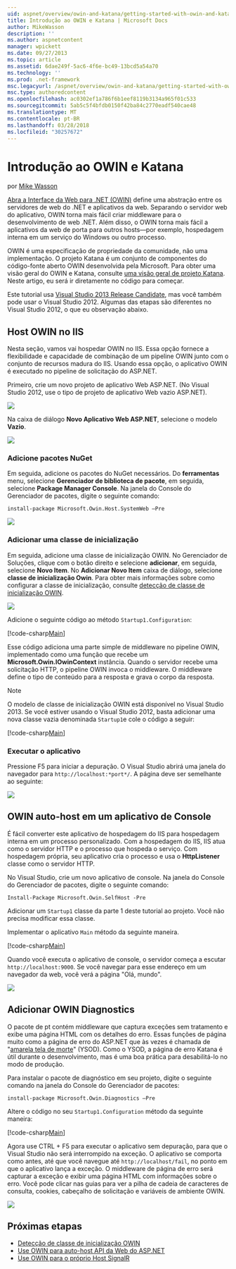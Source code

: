 ```yaml
---
uid: aspnet/overview/owin-and-katana/getting-started-with-owin-and-katana
title: Introdução ao OWIN e Katana | Microsoft Docs
author: MikeWasson
description: ''
ms.author: aspnetcontent
manager: wpickett
ms.date: 09/27/2013
ms.topic: article
ms.assetid: 6dae249f-5ac6-4f6e-bc49-13bcd5a54a70
ms.technology: ''
ms.prod: .net-framework
msc.legacyurl: /aspnet/overview/owin-and-katana/getting-started-with-owin-and-katana
msc.type: authoredcontent
ms.openlocfilehash: ac0302ef1a786f6b1eef8119b3134a965f01c533
ms.sourcegitcommit: 5ab5c5f4bfdb0150f42ba84c2770eadf540cae48
ms.translationtype: MT
ms.contentlocale: pt-BR
ms.lasthandoff: 03/28/2018
ms.locfileid: "30257672"
---
```

<a name="getting-started-with-owin-and-katana"></a>Introdução ao OWIN e Katana
====================
por [Mike Wasson](https://github.com/MikeWasson)

[Abra a Interface da Web para .NET (OWIN)](http://owin.org/) define uma abstração entre os servidores de web do .NET e aplicativos da web. Separando o servidor web do aplicativo, OWIN torna mais fácil criar middleware para o desenvolvimento de web .NET. Além disso, o OWIN torna mais fácil a aplicativos da web de porta para outros hosts&#8212;por exemplo, hospedagem interna em um serviço do Windows ou outro processo.

OWIN é uma especificação de propriedade da comunidade, não uma implementação. O projeto Katana é um conjunto de componentes do código-fonte aberto OWIN desenvolvida pela Microsoft. Para obter uma visão geral do OWIN e Katana, consulte [uma visão geral de projeto Katana](an-overview-of-project-katana.md). Neste artigo, eu será ir diretamente no código para começar.

Este tutorial usa [Visual Studio 2013 Release Candidate](https://go.microsoft.com/fwlink/?LinkId=306566), mas você também pode usar o Visual Studio 2012. Algumas das etapas são diferentes no Visual Studio 2012, o que eu observação abaixo.

## <a name="host-owin-in-iis"></a>Host OWIN no IIS

Nesta seção, vamos vai hospedar OWIN no IIS. Essa opção fornece a flexibilidade e capacidade de combinação de um pipeline OWIN junto com o conjunto de recursos madura do IIS. Usando essa opção, o aplicativo OWIN é executado no pipeline de solicitação do ASP.NET.

Primeiro, crie um novo projeto de aplicativo Web ASP.NET. (No Visual Studio 2012, use o tipo de projeto de aplicativo Web vazio ASP.NET).

![](getting-started-with-owin-and-katana/_static/image1.png)

Na caixa de diálogo **Novo Aplicativo Web ASP.NET**, selecione o modelo **Vazio**.

![](getting-started-with-owin-and-katana/_static/image2.png)

### <a name="add-nuget-packages"></a>Adicione pacotes NuGet

Em seguida, adicione os pacotes do NuGet necessários. Do **ferramentas** menu, selecione **Gerenciador de biblioteca de pacote**, em seguida, selecione **Package Manager Console**. Na janela do Console do Gerenciador de pacotes, digite o seguinte comando:

`install-package Microsoft.Owin.Host.SystemWeb –Pre`

![](getting-started-with-owin-and-katana/_static/image3.png)

### <a name="add-a-startup-class"></a>Adicionar uma classe de inicialização

Em seguida, adicione uma classe de inicialização OWIN. No Gerenciador de Soluções, clique com o botão direito e selecione **adicionar**, em seguida, selecione **Novo Item**. No **Adicionar Novo Item** caixa de diálogo, selecione **classe de inicialização Owin**. Para obter mais informações sobre como configurar a classe de inicialização, consulte [detecção de classe de inicialização OWIN](owin-startup-class-detection.md).

![](getting-started-with-owin-and-katana/_static/image4.png)

Adicione o seguinte código ao método `Startup1.Configuration`:

[!code-csharp[Main](getting-started-with-owin-and-katana/samples/sample1.cs?highlight=3)]

Esse código adiciona uma parte simple de middleware no pipeline OWIN, implementado como uma função que recebe um **Microsoft.Owin.IOwinContext** instância. Quando o servidor recebe uma solicitação HTTP, o pipeline OWIN invoca o middleware. O middleware define o tipo de conteúdo para a resposta e grava o corpo da resposta.

> [!NOTE]
> O modelo de classe de inicialização OWIN está disponível no Visual Studio 2013. Se você estiver usando o Visual Studio 2012, basta adicionar uma nova classe vazia denominada `Startup1`e cole o código a seguir:


[!code-csharp[Main](getting-started-with-owin-and-katana/samples/sample2.cs)]

### <a name="run-the-application"></a>Executar o aplicativo

Pressione F5 para iniciar a depuração. O Visual Studio abrirá uma janela do navegador para `http://localhost:*port*/`. A página deve ser semelhante ao seguinte:

![](getting-started-with-owin-and-katana/_static/image5.png)

## <a name="self-host-owin-in-a-console-application"></a>OWIN auto-host em um aplicativo de Console

É fácil converter este aplicativo de hospedagem do IIS para hospedagem interna em um processo personalizado. Com a hospedagem do IIS, IIS atua como o servidor HTTP e o processo que hospeda o serviço. Com hospedagem própria, seu aplicativo cria o processo e usa o **HttpListener** classe como o servidor HTTP.

No Visual Studio, crie um novo aplicativo de console. Na janela do Console do Gerenciador de pacotes, digite o seguinte comando:

`Install-Package Microsoft.Owin.SelfHost -Pre`

Adicionar um `Startup1` classe da parte 1 deste tutorial ao projeto. Você não precisa modificar essa classe.

Implementar o aplicativo `Main` método da seguinte maneira.

[!code-csharp[Main](getting-started-with-owin-and-katana/samples/sample3.cs)]

Quando você executa o aplicativo de console, o servidor começa a escutar `http://localhost:9000`. Se você navegar para esse endereço em um navegador da web, você verá a página "Olá, mundo".

![](getting-started-with-owin-and-katana/_static/image6.png)

## <a name="add-owin-diagnostics"></a>Adicionar OWIN Diagnostics

O pacote de pt contém middleware que captura exceções sem tratamento e exibe uma página HTML com os detalhes do erro. Essas funções de página muito como a página de erro do ASP.NET que às vezes é chamada de "[amarela tela de morte](http://en.wikipedia.org/wiki/Yellow_Screen_of_Death#Yellow)" (YSOD). Como o YSOD, a página de erro Katana é útil durante o desenvolvimento, mas é uma boa prática para desabilitá-lo no modo de produção.

Para instalar o pacote de diagnóstico em seu projeto, digite o seguinte comando na janela do Console do Gerenciador de pacotes:

`install-package Microsoft.Owin.Diagnostics –Pre`

Altere o código no seu `Startup1.Configuration` método da seguinte maneira:

[!code-csharp[Main](getting-started-with-owin-and-katana/samples/sample4.cs?highlight=4,9-12)]

Agora use CTRL + F5 para executar o aplicativo sem depuração, para que o Visual Studio não será interrompido na exceção. O aplicativo se comporta como antes, até que você navegue até `http://localhost/fail`, no ponto em que o aplicativo lança a exceção. O middleware de página de erro será capturar a exceção e exibir uma página HTML com informações sobre o erro. Você pode clicar nas guias para ver a pilha de cadeia de caracteres de consulta, cookies, cabeçalho de solicitação e variáveis de ambiente OWIN.

![](getting-started-with-owin-and-katana/_static/image7.png)

## <a name="next-steps"></a>Próximas etapas

- [Detecção de classe de inicialização OWIN](owin-startup-class-detection.md)
- [Use OWIN para auto-host API da Web do ASP.NET](../../../web-api/overview/hosting-aspnet-web-api/use-owin-to-self-host-web-api.md)
- [Use OWIN para o próprio Host SignalR](../../../signalr/overview/deployment/tutorial-signalr-self-host.md)
